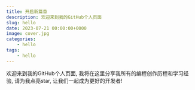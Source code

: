 ```yaml
---
title: 开启新篇章
description: 欢迎来到我的GitHub个人页面
slug: hello
date: 2023-07-21 00:00:00+0000
image: cover.jpg
categories:
    - hello
tags:
    - hello
---
```


欢迎来到我的GitHub个人页面, 我将在这里分享我所有的编程创作历程和学习经验, 请为我点亮star, 让我们一起成为更好的开发者!